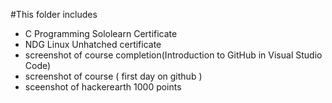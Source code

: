 #This folder includes
* C Programming Sololearn Certificate
* NDG Linux Unhatched certificate
* screenshot of course completion(Introduction to GitHub in Visual Studio Code)
* screenshot of course ( first day on github )
* sceenshot of hackerearth 1000 points
